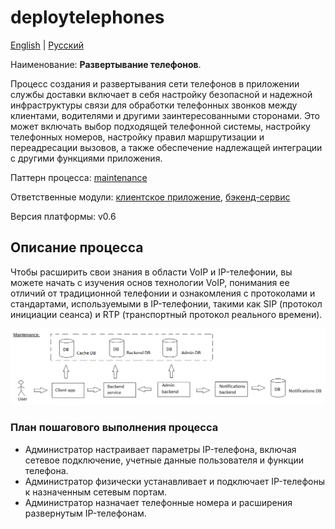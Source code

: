 # deploytelephones

[English](deploytelephones.md) | [Русский](deploytelephones.ru.md)

Наименование: **Развертывание телефонов**.

Процесс создания и развертывания сети телефонов в приложении службы доставки включает в себя настройку безопасной и надежной инфраструктуры связи для обработки телефонных звонков между клиентами, водителями и другими заинтересованными сторонами. 
Это может включать выбор подходящей телефонной системы, настройку телефонных номеров, настройку правил маршрутизации и переадресации вызовов, а также обеспечение надлежащей интеграции с другими функциями приложения.

Паттерн процесса: [maintenance](../../processpatterns/maintenance.ru.md)

Ответственные модули: [клиентское приложение](../../frontend/adminclient.ru.md), [бэкенд-сервис](../../backend/adminbackend.ru.md)

Версия платформы: v0.6

## Описание процесса

Чтобы расширить свои знания в области VoIP и IP-телефонии, вы можете начать с изучения основ технологии VoIP, понимания ее отличий от традиционной телефонии и ознакомления с протоколами и стандартами, используемыми в IP-телефонии, такими как SIP (протокол инициации сеанса) и RTP (транспортный протокол реального времени).

![maintenance_overall](../../img/processpatterns/maintenance_overall.png)

### План пошагового выполнения процесса

- Администратор настраивает параметры IP-телефона, включая сетевое подключение, учетные данные пользователя и функции телефона.
- Администратор физически устанавливает и подключает IP-телефоны к назначенным сетевым портам.
- Администратор назначает телефонные номера и расширения развернутым IP-телефонам.
